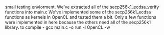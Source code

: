 small testing enviorment.
We've extracted all of the secp256k1_ecdsa_verify functions into main.c
We've implemented some of the secp256k1_ecdsa functions as kernels in OpenCL and tested them a bit.
Only a few functions were implemented in here because the others need all of the secp256k1 library.
to compile - 
gcc main.c -o run -l OpenCL -w
